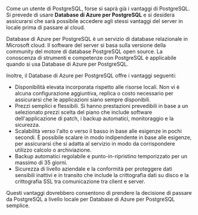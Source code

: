 Come un utente di PostgreSQL, forse si saprà già i vantaggi di PostgreSQL. Si prevede di usare **Database di Azure per PostgreSQL** e si desidera assicurarsi che sarà possibile accedere agli stessi vantaggi del server in locale prima di passare al cloud.

Database di Azure per PostgreSQL è un servizio di database relazionale in Microsoft cloud. Il software del server si basa sulla versione della community del motore di database PostgreSQL open source. La conoscenza di strumenti e competenze con PostgreSQL è applicabile quando si usa Database di Azure per PostgreSQL.

Inoltre, il Database di Azure per PostgreSQL offre i vantaggi seguenti:

- Disponibilità elevata incorporata rispetto alle risorse locali. Non vi è alcuna configurazione aggiuntiva, replica o costo necessario per assicurarsi che le applicazioni siano sempre disponibili.
- Prezzi semplici e flessibili. Si hanno prestazioni prevedibili in base a un selezionato prezzi scelta del piano che include software dell'applicazione di patch, i backup automatici, monitoraggio e la sicurezza.
- Scalabilità verso l'alto o verso il basso in base alle esigenze in pochi secondi. È possibile scalare in modo indipendente in base alle esigenze, per assicurarsi che si adatta al servizio in modo da corrispondere utilizzo calcolo o archiviazione.
- Backup automatici regolabile e punto-in-ripristino temporizzato per un massimo di 35 giorni.
- Sicurezza di livello aziendale e la conformità per proteggere dati sensibili inattivi e in transito che include la crittografia dati su disco e la crittografia SSL tra comunicazione tra client e server.

Questi vantaggi dovrebbero consentono di prendere la decisione di passare da PostgreSQL a livello locale per Database di Azure per PostgreSQL semplice.